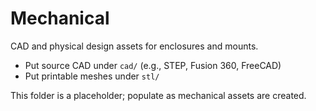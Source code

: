 # Mechanical

CAD and physical design assets for enclosures and mounts.

- Put source CAD under `cad/` (e.g., STEP, Fusion 360, FreeCAD)
- Put printable meshes under `stl/`

This folder is a placeholder; populate as mechanical assets are created.
